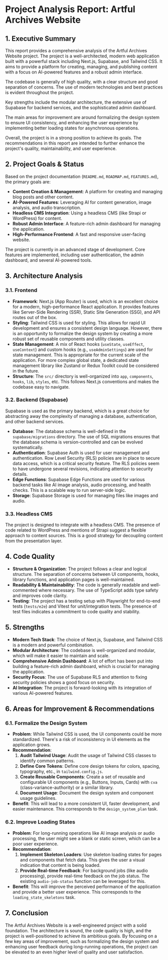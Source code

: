 # Project Analysis Report: Artful Archives Website

## 1. Executive Summary

This report provides a comprehensive analysis of the Artful Archives Website project. The project is a well-architected, modern web application built with a powerful stack including Next.js, Supabase, and Tailwind CSS. It aims to provide a platform for creating, managing, and publishing content with a focus on AI-powered features and a robust admin interface.

The codebase is generally of high quality, with a clear structure and good separation of concerns. The use of modern technologies and best practices is evident throughout the project.

Key strengths include the modular architecture, the extensive use of Supabase for backend services, and the sophisticated admin dashboard.

The main areas for improvement are around formalizing the design system to ensure UI consistency, and enhancing the user experience by implementing better loading states for asynchronous operations.

Overall, the project is in a strong position to achieve its goals. The recommendations in this report are intended to further enhance the project's quality, maintainability, and user experience.

## 2. Project Goals & Status

Based on the project documentation (`README.md`, `ROADMAP.md`, `FEATURES.md`), the primary goals are:

*   **Content Creation & Management**: A platform for creating and managing blog posts and other content.
*   **AI-Powered Features**: Leveraging AI for content generation, image analysis, and audio transcription.
*   **Headless CMS Integration**: Using a headless CMS (like Strapi or WordPress) for content.
*   **Robust Admin Interface**: A feature-rich admin dashboard for managing the application.
*   **High-Performance Frontend**: A fast and responsive user-facing website.

The project is currently in an advanced stage of development. Core features are implemented, including user authentication, the admin dashboard, and several AI-powered tools.

## 3. Architecture Analysis

### 3.1. Frontend

*   **Framework**: Next.js (App Router) is used, which is an excellent choice for a modern, high-performance React application. It provides features like Server-Side Rendering (SSR), Static Site Generation (SSG), and API routes out of the box.
*   **Styling**: Tailwind CSS is used for styling. This allows for rapid UI development and ensures a consistent design language. However, there is an opportunity to formalize the design system by creating a more robust set of reusable components and utility classes.
*   **State Management**: A mix of React hooks (`useState`, `useEffect`, `useContext`) and custom hooks (e.g., `useAdminSettings`) are used for state management. This is appropriate for the current scale of the application. For more complex global state, a dedicated state management library like Zustand or Redux Toolkit could be considered in the future.
*   **Structure**: The `src/` directory is well-organized into `app`, `components`, `hooks`, `lib`, `styles`, etc. This follows Next.js conventions and makes the codebase easy to navigate.

### 3.2. Backend (Supabase)

Supabase is used as the primary backend, which is a great choice for abstracting away the complexity of managing a database, authentication, and other backend services.

*   **Database**: The database schema is well-defined in the `supabase/migrations` directory. The use of SQL migrations ensures that the database schema is version-controlled and can be evolved systematically.
*   **Authentication**: Supabase Auth is used for user management and authentication. Row Level Security (RLS) policies are in place to secure data access, which is a critical security feature. The RLS policies seem to have undergone several revisions, indicating attention to security details.
*   **Edge Functions**: Supabase Edge Functions are used for various backend tasks like AI image analysis, audio processing, and health checks. This is a scalable way to run server-side logic.
*   **Storage**: Supabase Storage is used for managing files like images and audio.

### 3.3. Headless CMS

The project is designed to integrate with a headless CMS. The presence of code related to WordPress and mentions of Strapi suggest a flexible approach to content sources. This is a good strategy for decoupling content from the presentation layer.

## 4. Code Quality

*   **Structure & Organization**: The project follows a clear and logical structure. The separation of concerns between UI components, hooks, library functions, and application pages is well-maintained.
*   **Readability & Maintainability**: The code is generally readable and well-commented where necessary. The use of TypeScript adds type safety and improves code clarity.
*   **Testing**: The project has a testing setup with Playwright for end-to-end tests (`tests/e2e`) and Vitest for unit/integration tests. The presence of test files indicates a commitment to code quality and stability.

## 5. Strengths

*   **Modern Tech Stack**: The choice of Next.js, Supabase, and Tailwind CSS is a modern and powerful combination.
*   **Modular Architecture**: The codebase is well-organized and modular, which will make it easier to maintain and scale.
*   **Comprehensive Admin Dashboard**: A lot of effort has been put into building a feature-rich admin dashboard, which is crucial for managing the application.
*   **Security Focus**: The use of Supabase RLS and attention to fixing security policies shows a good focus on security.
*   **AI Integration**: The project is forward-looking with its integration of various AI-powered features.

## 6. Areas for Improvement & Recommendations

### 6.1. Formalize the Design System

*   **Problem**: While Tailwind CSS is used, the UI components could be more standardized. There's a risk of inconsistency in UI elements as the application grows.
*   **Recommendation**:
    1.  **Audit Tailwind Usage**: Audit the usage of Tailwind CSS classes to identify common patterns.
    2.  **Define Core Tokens**: Define core design tokens for colors, spacing, typography, etc., in `tailwind.config.js`.
    3.  **Create Reusable Components**: Create a set of reusable and configurable UI components (e.g., Buttons, Inputs, Cards) with `cva` (class-variance-authority) or a similar library.
    4.  **Document Usage**: Document the design system and component usage guidelines.
*   **Benefit**: This will lead to a more consistent UI, faster development, and easier maintenance. This corresponds to the `design_system_plan` task.

### 6.2. Improve Loading States

*   **Problem**: For long-running operations like AI image analysis or audio processing, the user might see a blank or static screen, which can be a poor user experience.
*   **Recommendation**:
    1.  **Implement Skeleton Loaders**: Use skeleton loading states for pages and components that fetch data. This gives the user a visual indication that content is being loaded.
    2.  **Provide Real-time Feedback**: For background jobs (like audio processing), provide real-time feedback on the job status. The existing `audio-job-status` function can be leveraged for this.
*   **Benefit**: This will improve the perceived performance of the application and provide a better user experience. This corresponds to the `loading_state_skeletons` task.

## 7. Conclusion

The Artful Archives Website is a well-engineered project with a solid foundation. The architecture is sound, the code quality is high, and the project is well-positioned to achieve its ambitious goals. By focusing on a few key areas of improvement, such as formalizing the design system and enhancing user feedback during long-running operations, the project can be elevated to an even higher level of quality and user satisfaction.
